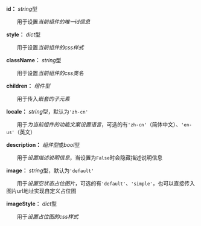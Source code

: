 **id：** *string*型

　　用于设置*当前组件的唯一id信息*

**style：** *dict*型

　　用于设置*当前组件的css样式*

**className：** *string*型

　　用于设置*当前组件的css类名*

**children：** *组件型*

　　用于传入*嵌套的子元素*

**locale：** *string*型，默认为`'zh-cn'`

　　用于*为当前组件的功能文案设置语言*，可选的有`'zh-cn'`（简体中文）、`'en-us'`（英文）

**description：** *组件型*或*bool*型

　　用于*设置描述说明信息*，当设置为`False`时会隐藏描述说明信息

**image：** *string*型，默认为`'default'`

　　用于*设置空状态占位图片*，可选的有`'default'`、`'simple'`，也可以直接传入图片url地址实现自定义占位图

**imageStyle：** *dict*型

　　用于*设置占位图的css样式*